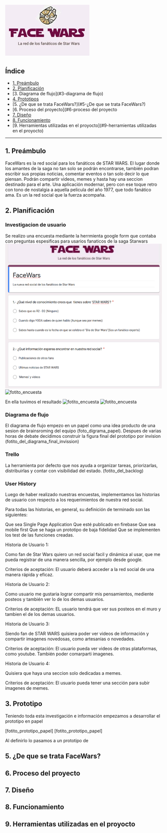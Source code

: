 # ![FACEWARS](/imagenes/facewars.jpeg)

## Índice

* [1. Preámbulo](#1-preámbulo)
* [2. Planificación](#2-planificación)
* [3. Diagrama de flujo](#3-diagrama de flujo)
* [4. Prototipos](#4-prototipos)
* [5. ¿De que se trata FaceWars?](#5-¿De que se trata FaceWars?)
* [6. Proceso del proyecto](#6-proceso del proyecto
* [7. Diseño](#7-diseño)
* [8. Funcionamiento](#8-funcionamiento)
* [9. Herramientas utilizadas en el proyocto](#9-herramientas utilizadas en el proyocto)

***

## 1. Preámbulo

FaceWars es la red social para los fanáticos de STAR WARS. El lugar donde los amantes de la saga no tan solo se podrán encontrarse, también podran escribir sus propias noticias, comentar eventos o tan solo decir lo que piensan. Podrán compartir videos, memes y hasta hay una seccion destinado para el arte. Una aplicación modernar, pero con ese toque retro con tono de nostalgia a aquella pelicula del año 1977, que todo fanático ama. Es un la red social que la fuerza acompaña.

## 2. Planificación

### Investigacion de usuario
Se realizo una encuesta mediante la herrmienta google form que contaba con preguntas espesificas para usarios fanaticos de la saga Starwars
![fotito_encuesta](/imagenes/preguntasform.png)
![fotito_encuesta](/imagenes/preguntasform1.png)

En ella tuvimos el resultado 
![fotito_encuesta](/imagenes/resultadosform.png)
![fotito_encuesta](/imagenes/resultadosform1.png)

### Diagrama de flujo
El diagrama de flujo empezo en un papel como una idea producto de una sesion de brainsroming del equipo (foto_digrama_papel). Despues de varias horas de debate decidimos construir la figura final del prototipo por invision (fotito_del_diagrama_final_invission) 

### Trello
La herramienta por defecto que nos ayuda  a organizar tareas, priorizarlas, distribuirlas y contar con visibilidad del estado.
(fotito_del_backlog)

### User History
Luego de haber realizado nuestras encuestas, implementamos las historias de usuario con respecto a los requerimientos de nuestra red social.

Para todas las historias, en general, su definición de terminado son las siguientes:

Que sea Single Page Application
Que esté publicado en firebase
Que sea mobile first
Que se haga un prototipo de baja fidelidad
Que se implementen los test de las funciones creadas.

Historia de Usuario 1:

Como fan de Star Wars quiero un red social facil y dinámica al usar, que me pueda registrar de una manera sencilla, por ejemplo desde google.

Criterios de aceptación: El usuario deberá acceder a la red social de una manera rápida y eficaz.

Historia de Usuario 2:

Como usuario me gustaria lograr compartir mis pensamientos, mediente posteos y también ver lo de los demas usuarios.

Criterios de aceptación: EL usuario tendrá que ver sus posteos en el muro y tambien el de los demas usuarios.

Historia de Usuario 3:

Siendo fan de STAR WARS quisiera poder ver videos de información y compartir imagenes novedosas, como artesanias o novedades. 


Criterios de aceptación: El usuario pueda ver videos de otras plataformas, como youtube. También poder comarparti imagenes.

Historia de Usuario 4:

Quisiera que haya una seccion solo dedicadas a memes. 


Criterios de aceptación: El usuario pueda tener una sección para subir imagenes de memes.
  
## 3. Prototipo

Teniendo toda esta investigación e información empezamos a desarrollar el prototipo en papel 

[fotito_prototipo_papel]
[fotito_prototipo_papel]

Al definirlo lo pasamos a un prototipo de 





## 5. ¿De que se trata FaceWars?



## 6. Proceso del proyecto



## 7. Diseño



## 8. Funcionamiento



## 9. Herramientas utilizadas en el proyocto


